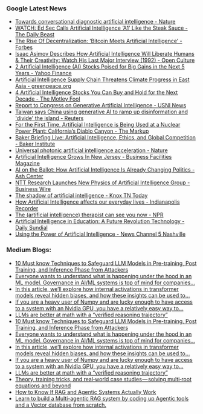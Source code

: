 ### Google Latest News
<!-- GOOGLE-NEWS-CONTENT:START -->

- [Towards conversational diagnostic artificial intelligence - Nature](https://news.google.com/rss/articles/CBMiX0FVX3lxTFBUaFd6YjMtQVFrTkRXVzZJb2tuU1dKaXdPUGdLU01sVFBDd1NWTWxTRmZwanFmQTRRMzJQSy01TEUyd2JQdTZwMk80VXMwSnluUi1yYmVHaUtUbmMtaFJj?oc=5)
- [WATCH: Ed Sec Calls Artificial Intelligence ‘A1’ Like the Steak Sauce - The Daily Beast](https://news.google.com/rss/articles/CBMiugFBVV95cUxQcHZ5ZkJ6YUdfcFpWMER0VEo5ZkEzOGFZdHFYSjF1VTg4S0VhOGRnTFRlaVlyazVjU0hOUDluUTBIWklOUHpNZTF1S0FTRnlUS0c2MlRnOHRwMFNUMHNfakQ5RGZxb0I3Si1YNldvdVVUdE9UeTlhQzlOOU9UR1EtQjgtZVp5X3BNcTM0azFnekxZUUVrbkhpVU11THU0YzI0S3hVSlVXb3BpRFY3OEl6YVkwMkpmbFZCY3c?oc=5)
- [The Rise Of Decentralization: ‘Bitcoin Meets Artificial Intelligence’ - Forbes](https://news.google.com/rss/articles/CBMivgFBVV95cUxNQ3R1aXlFUDFhZFVoNmJWNy1LcHo0dWt6SmpqeVlVci1LblB6SXhPMXdZRE1qcmNwMkd2RE44VUZITE91UXFMbFp1MnFHOV92WUh6MVRVMlpBYzhiUkpmWEhBRGFBRU1pektUc2JhME53cWI2OVFoNmgwaDJmU0pxZm9nYmt2cXA4d2VCUkJXRU5oSVpUS3BmWHRWUFdVeGRRZGtScWNDRzFSZUdaeWY0b1ZtYTlyeWJabllhNW1R?oc=5)
- [Isaac Asimov Describes How Artificial Intelligence Will Liberate Humans & Their Creativity: Watch His Last Major Interview (1992) - Open Culture](https://news.google.com/rss/articles/CBMirAFBVV95cUxNMld1a2ZNSnljbldzUXFFMTkwZmFpSzZIRjVCYU5ZdTVWNFZ3eEFQaThxb19kbERhc09lemwzWnZBbXZvTF9RTUJQZzhfUWpTTUdSZkxiWXNWbUZyQlBZMWRBMTZianZ0ZDhsOHBBMnR4T0ZaTmhYallQS0ZEUkVGcTFoSzRaUlFpSkJrcTlmLVIzNHU3dktBeUFWYnZWd2lXNG9nYWxFRy1DTmdV?oc=5)
- [2 Artificial Intelligence (AI) Stocks Poised for Big Gains in the Next 5 Years - Yahoo Finance](https://news.google.com/rss/articles/CBMiiAFBVV95cUxNajBEdjRaZWx2ZHplTDBmU2NrNlNMRU12LUY5c0V4UEVFLVRwcFFxYS1IWTZFaElyek5PaUVrTDZkenBnN1lDMkRsTVRoWE1NTFA2bjBQUFZQNW02Q2ZraE5tSWRsNzhtNGhUcTFRU0JGcjJESDB5REI5d3Fpc1pUc1c3bzlIRVBn?oc=5)
- [Artificial Intelligence Supply Chain Threatens Climate Progress in East Asia - greenpeace.org](https://news.google.com/rss/articles/CBMiwwFBVV95cUxNQWw3ZjZOaWRXRk1Va2s5Q2dFOWZhZ1NiRE1KNTJVLW5Odmd6UlhkYU9UMEx4eU9mTzV4VFpyZFpOZFBvYUJrNUgybDJtd25BRjJZd0IzMlEyMDk1Y3RRZFVrdUhibVJkOFo5anF2NmEwemRQa3FlbGpPOUd3ckRMdVNjM2lnLVA4Ukl1Q2s2NkZQdHJTTElYOHFrR0p6MEZBOXk5bzVLeXNBX1lLUW9EbFRqbEV3QTA4Um1wRVFuYTVzUlU?oc=5)
- [4 Artificial Intelligence Stocks You Can Buy and Hold for the Next Decade - The Motley Fool](https://news.google.com/rss/articles/CBMimAFBVV95cUxNSV9EVXBWQmk1dE9PUU5uS3VCTU9YMWNJb3FJLW1VRThTQl9wOG5pN3ItdUtrZGlUTmVwSlU0cVpTcUtJNnNKYThpZTZOTkVuczdtQjUxNWtXb1pIOUIxSmdJZURXS2FLdXFlY1RkSHdtb1ZxaEZROHA4Q0t3SDBmRVFRMjBOLVJOV0FrbXE2SWVsRTNqYl9vMQ?oc=5)
- [Report to Congress on Generative Artificial Intelligence - USNI News](https://news.google.com/rss/articles/CBMikwFBVV95cUxNNXJjdV9jcEtCLV9DUnBLSFA0cS1IWjVudjQ1ZEw5QldPMnRCNnoxWmFBMDhkQnBUQTF6d2RxVVlrNVJvRS1Fc0tQN0Z3S255QVFxc2xJeHlETWRaeDR4VnMyVU1zZ1VUMzZRbnpuejloRkptbThEaEtjU3hvMjcwWG5vOWFZWlBDZmRidWF5S3Jpek0?oc=5)
- [Taiwan says China using generative AI to ramp up disinformation and 'divide' the island - Reuters](https://news.google.com/rss/articles/CBMiyAFBVV95cUxQWmpaMk5zQW9TXzZaSmZzZDQ3NnZER1ExN0RWNWdQOXlQd1cyWGtYZ1ozS1ExakJOdEJHVUFxR0tmTm42Q2YzbmZGVm9ZWkM3alE4bDN4dGVoNmRVYkNkSlRCVzl2Q0RDVFlIcU9NMmFjbmM2OFU5dDNmdE9iQnpfeXpoNTBKSUJOY0RWNVpQMkFlVGtrazBqSWFLS01qMXBlQ0xnam16RmNfRFpUdXkzallDWHFTUy1MWWxMU3BrUFVWR0QyUGJpZA?oc=5)
- [For the First Time, Artificial Intelligence is Being Used at a Nuclear Power Plant: California’s Diablo Canyon - The Markup](https://news.google.com/rss/articles/CBMi9wFBVV95cUxQS0dzU1NsR2cweTBiS3RWQWFZYTJDZEIyOWVFVEZQajVBN25Qc0pHUEQxRko2VkYyMTE0dnNuOTNaWHpiTFZrZ2lOc2w1WF9HUVlCTzc2MHB6NmtyZ3FUMENyTHlucUt1MmRtV2cwWHFZVGdNbXU4eGFkeFlLMVlwdVMzd0Etb2gxU1o0TTJRaVE5X00xNnZFT2VrSnQ2a19GdVpaM0ZKVWd1dUJ2aHZuRWxzbnN3QzRkVVZteEhEOE5rYThrWGo3akF5Sld4dHBRVldVZWlYS2pKMGxNZ2dTb0hhOGwxY2JGN09QelRkaGhhMURFdktr?oc=5)
- [Baker Briefing Live: Artificial Intelligence, Ethics, and Global Competition - Baker Institute](https://news.google.com/rss/articles/CBMirwFBVV95cUxPYUpIcE5pbjMtMFBEdFBESGh2b3JfTTZQbFBON1NvZEJjZ1VLSUJ5V0VUM2RoZU4wS0Ryd3NxQWRoMThickpzUFV1OU12ZF9hWlIyRjlkekVfaUVYaUV3ZktXLXFER05YUFFNLXkwdjB6dkdvZVBaRHpHWm1IUm1uRzY0MjNYVF9iWnZDNHRWSlN2d0tpVEw2NFhlSnNuSExaeWpSNWpFakFwemJTRlRz?oc=5)
- [Universal photonic artificial intelligence acceleration - Nature](https://news.google.com/rss/articles/CBMiX0FVX3lxTE9iY0VIRlhFb0d3cHR4U0wxUHFYcWVSVV9EaGp5RDd0V0tpb01sVkF6M09TQm9VeTVjMVVGZHBneWpReDRqWjM1WWpnMndjY1dVeGlFU0pkY09XR0RjUDFn?oc=5)
- [Artificial Intelligence Grows In New Jersey - Business Facilities Magazine](https://news.google.com/rss/articles/CBMigAFBVV95cUxQX2dWNWo0UUZ6SWlxNkV2c3dMNlNVS0NvT3dleEt5cUdkRmVSMGlEcFg2MWxhcGJ5a3Eta0h1N3pNMVdVdERIam9yd1J1NTJ0WEM1QUZoTXdySm1IQWxkOVZrbHdndktBQWpneVJJVkRSR0lseFJGZ2Jua1FyV2x2MQ?oc=5)
- [AI on the Ballot: How Artificial Intelligence Is Already Changing Politics - Ash Center](https://news.google.com/rss/articles/CBMiqwFBVV95cUxQNlphUTNwV0Q1LVMzcGhic0wzRmR2cTlvT28xOU1uTWpPWFRfZW0wNTRlZ3NyN3VWbUl5WVN2ZTc5Zk9Ld3ZCYWQtZGhkcWEwaTYyd0xwYldCQ1pzbkF5a3ZjSmVMZUo3TEc0ZkdlRjlRT2JqaHJTdE1yN2VlTFhMcjVfSVlRMnRUdnpSd3FUbXpYTnFLVzEyOFRxNlYwa0pUSzNvYWlMR3JxelE?oc=5)
- [NTT Research Launches New Physics of Artificial Intelligence Group - Business Wire](https://news.google.com/rss/articles/CBMiwAFBVV95cUxPcXhIdnpMVTFlZnB1TzZBR3Ywb1F1c0ktbEFUemtaTDQzX3B6NUV5dHBxUkMzSGNsUWJGbmQ2dlBhTTlaZUtEYlFBVW9ldTZxN3IwY0FmWHhPT2pibFZVMUZOaVJJMnpyVm1heWNUR0IxNUhhdXZDNEdyanE5WTZkR3lnNjJseURBNmdId1V6ZGNqbGxkTnl4aTVRbS1XSm9IUlBrTTNWcjlKRzFycW1LN1VaVnVIWG4xNlp4LXdhdFE?oc=5)
- [The shadow of artificial intelligence - Knox TN Today](https://news.google.com/rss/articles/CBMidEFVX3lxTE13SDR3MnRZM1N5UzZrbHJQWXk0TEQyd0lBNjJvUVJhWVp5eVp5emxKZmNLM1RIbm11bFFEN2w1TEdCWW02OXNrM2ExZDhFNktCZ2U4aDJVb3I0Y2pmSHotaFZZQmF6cU8tRUgwdGw3dk01NWhO?oc=5)
- [How Artificial Intelligence affects our everyday lives - Indianapolis Recorder](https://news.google.com/rss/articles/CBMidkFVX3lxTFBSUV81WXJHUV9nNEN2emp6c212NE8tcTd2UGlsZkF6QndOajlwOWowMHpvRGFtU0dPa3pFNXY1RlRGQi1td3h3RjJQUW5qazFsYmszYllfZGNDTDNzcER5T2xzcUUxcWZtdGZOemFrbjJpZnd2ZUE?oc=5)
- [The (artificial intelligence) therapist can see you now - NPR](https://news.google.com/rss/articles/CBMiuAFBVV95cUxNdWhrRGNwTWhkMTJZQlRWQUh6ZmNsdnhzUXVTTnhqMXc2Y09aYXhLUmgxaHRlVU5ESWVoeTZ1eFA2ODk1Rk1kTFkzbENRUl9UQkYtbEEyZGJ5YVJDeEVPS0h5RHduMFhFcHd0eDdfbV9FMGhfS2w0aGVzQzY2ZEFwcFlmWVI4MExxZ0NiMEgxS0JPa1l2cVA2YkkteHpOVXBGcGRHWk9RUFFJU0dUNlc0WUJ1LURTaERU?oc=5)
- [Artificial Intelligence in Education: A Future Revolution Technology - Daily Sundial](https://news.google.com/rss/articles/CBMi1gFBVV95cUxOdGFOVjdITDRXX242ajJsLTB5NnMzR0wtSTlqbzdpR2RsaEtEaHVBSDZXSndxbTN5bEhtZHJ3cFVGLVRnbzlMR2lLMFphbXVuTEd6LWs2bmFUU1J2cTNGYlBmNVZxLXF6LWZlSXA2VkxuR0xBcTc0ZUVTempwTFZLZHFSNVFDZzFhQUY2NjFPUUhUY3JpMUl6VktCcEhnNFJXalJJWVh6LUVGRDFsa3REbGtuRE5mMHZCZ2hIcE9USXZVbS01UlNBN0JUV3dfN0xrdmtBek5B?oc=5)
- [Using the Power of Artificial Intelligence - News Channel 5 Nashville](https://news.google.com/rss/articles/CBMijgFBVV95cUxPSHc3NTNOWFY2c294WENOVTYzQUQ0Q0xFYjEtXzhCZU1waGRTZkxaajdyYWhyUHk1cjZXVkpRcjFKR2JyYUdMTUlZTHh4TGFJa20wWTJnbzJsS0p3NXMtbGl3aUdJUGw4eUVBZHVsODlIN3BlbHpQUko5RndYNzZNQVpVRldpMzJoMWJ5ZlJR?oc=5)<!-- GOOGLE-NEWS-CONTENT:END -->

### Medium Blogs:
<!-- MEDIUM-CONTENT:START -->

- [10 Must know Techniques to Safeguard LLM Models in Pre-training, Post Training, and Inference Phase from Attackers](https://medium.com/generative-ai/is-your-llm-application-safe-8a3c08ddb197?source=topic_portal---recommended_stories---machine_learning---0-107--------------------b91781d6_dfda_423e_adbc_4ace74939b00--------------)
- [Everyone wants to understand what is happening under the hood in an ML model. Governance in AI/ML systems is top of mind for companies…](https://medium.com/@kilianhammersmith/finding-bias-in-data-and-ml-models-a9cdfc4c3b54?source=topic_portal---recommended_stories---machine_learning---1-107--------------------b91781d6_dfda_423e_adbc_4ace74939b00--------------)
- [In this article, we’ll explore how internal activations in transformer models reveal hidden biases, and how these insights can be used to…](https://medium.com/data-science-collective/from-biased-to-balanced-visualizing-and-fixing-bias-in-transformer-models-d1a82f35393c?source=topic_portal---recommended_stories---machine_learning---2-107--------------------b91781d6_dfda_423e_adbc_4ace74939b00--------------)
- [If you are a heavy user of Numpy and are lucky enough to have access to a system with an Nvidia GPU, you have a relatively easy way to…](https://medium.com/data-science-collective/cupy-numpy-on-steroids-0b931c94fedf?source=topic_portal---recommended_stories---machine_learning---3-107--------------------b91781d6_dfda_423e_adbc_4ace74939b00--------------)
- [LLMs are better at math with a “verified reasoning trajectory”](https://medium.com/@aimodels-fyi/creating-artificial-doubt-significantly-improves-ai-math-accuracy-ef9b9b8d3637?source=topic_portal---recommended_stories---machine_learning---4-107--------------------b91781d6_dfda_423e_adbc_4ace74939b00--------------)
- [10 Must know Techniques to Safeguard LLM Models in Pre-training, Post Training, and Inference Phase from Attackers](https://medium.com/generative-ai/is-your-llm-application-safe-8a3c08ddb197?source=topic_portal---recommended_stories---machine_learning---0-107--------------------b91781d6_dfda_423e_adbc_4ace74939b00--------------)
- [Everyone wants to understand what is happening under the hood in an ML model. Governance in AI/ML systems is top of mind for companies…](https://medium.com/@kilianhammersmith/finding-bias-in-data-and-ml-models-a9cdfc4c3b54?source=topic_portal---recommended_stories---machine_learning---1-107--------------------b91781d6_dfda_423e_adbc_4ace74939b00--------------)
- [In this article, we’ll explore how internal activations in transformer models reveal hidden biases, and how these insights can be used to…](https://medium.com/data-science-collective/from-biased-to-balanced-visualizing-and-fixing-bias-in-transformer-models-d1a82f35393c?source=topic_portal---recommended_stories---machine_learning---2-107--------------------b91781d6_dfda_423e_adbc_4ace74939b00--------------)
- [If you are a heavy user of Numpy and are lucky enough to have access to a system with an Nvidia GPU, you have a relatively easy way to…](https://medium.com/data-science-collective/cupy-numpy-on-steroids-0b931c94fedf?source=topic_portal---recommended_stories---machine_learning---3-107--------------------b91781d6_dfda_423e_adbc_4ace74939b00--------------)
- [LLMs are better at math with a “verified reasoning trajectory”](https://medium.com/@aimodels-fyi/creating-artificial-doubt-significantly-improves-ai-math-accuracy-ef9b9b8d3637?source=topic_portal---recommended_stories---machine_learning---4-107--------------------b91781d6_dfda_423e_adbc_4ace74939b00--------------)
- [Theory, training tricks, and real‑world case studies — solving multi‑root equations and beyond](https://medium.com/towards-artificial-intelligence/beyond-simple-inversion-building-and-applying-inverse-neural-networks-73b811da3cdc?source=topic_portal---recommended_stories---machine_learning---5-107--------------------b91781d6_dfda_423e_adbc_4ace74939b00--------------)
- [How to Know If RAG and Agentic Systems Actually Work](https://medium.com/intuitively-and-exhaustively-explained/testing-document-contextualized-ai-intuitively-and-exhaustively-explained-e3235f06b8f5?source=topic_portal---recommended_stories---machine_learning---6-107--------------------b91781d6_dfda_423e_adbc_4ace74939b00--------------)
- [Learn to build a Multi-agentic RAG system by coding up Agentic tools and a Vector database from scratch.](https://medium.com/gitconnected/building-your-first-agentic-rag-from-the-ground-up-372fe78082f9?source=topic_portal---recommended_stories---machine_learning---7-107--------------------b91781d6_dfda_423e_adbc_4ace74939b00--------------)<!-- MEDIUM-CONTENT:END -->
